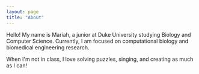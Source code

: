 ```yaml
---
layout: page
title: "About"
---
```


Hello! My name is Mariah, a junior at Duke University studying Biology and Computer Science.
Currently, I am focused on computational biology and biomedical engineering research. 

When I'm not in class, I love solving puzzles, singing, and creating as much as I can!
